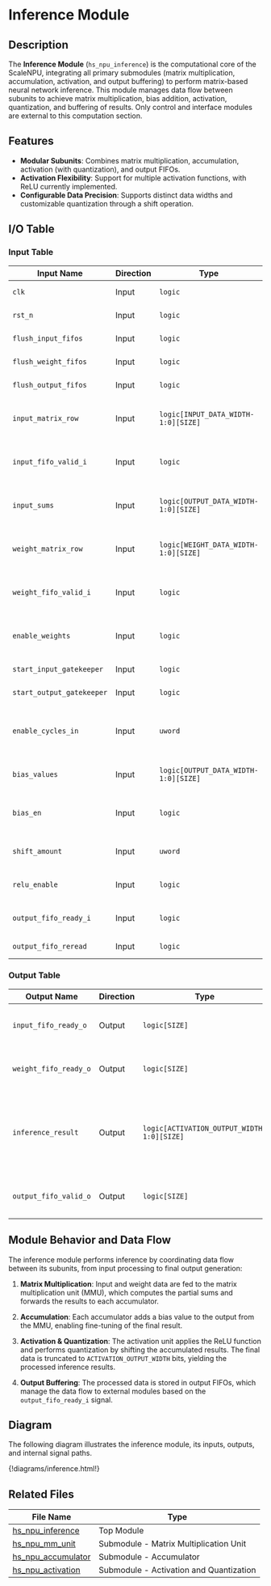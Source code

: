 # Inference Module

## Description

The **Inference Module** (`hs_npu_inference`) is the computational core of the ScaleNPU, integrating all primary submodules (matrix multiplication, accumulation, activation, and output buffering) to perform matrix-based neural network inference. This module manages data flow between subunits to achieve matrix multiplication, bias addition, activation, quantization, and buffering of results. Only control and interface modules are external to this computation section.

## Features

- **Modular Subunits**: Combines matrix multiplication, accumulation, activation (with quantization), and output FIFOs.
- **Activation Flexibility**: Support for multiple activation functions, with ReLU currently implemented.
- **Configurable Data Precision**: Supports distinct data widths and customizable quantization through a shift operation.
  
## I/O Table

### Input Table

| Input Name             | Direction | Type                                | Description                                                                                       |
|------------------------|-----------|-------------------------------------|---------------------------------------------------------------------------------------------------|
| `clk`                  | Input     | `logic`                             | Clock signal for synchronization.                                                                 |
| `rst_n`                | Input     | `logic`                             | Active-low reset signal.                                                                          |
| `flush_input_fifos`    | Input     | `logic`                             | Signal to flush the input FIFOs.                                                                  |
| `flush_weight_fifos`   | Input     | `logic`                             | Signal to flush the weight FIFOs.                                                                 |
| `flush_output_fifos`   | Input     | `logic`                             | Signal to flush the output FIFOs.                                                                 |
| `input_matrix_row`     | Input     | `logic[INPUT_DATA_WIDTH-1:0][SIZE]` | Row of input data matrix for each row in the systolic array.                                      |
| `input_fifo_valid_i`   | Input     | `logic`                             | Signal indicating valid data is present in `input_matrix_row`.                                    |
| `input_sums`           | Input     | `logic[OUTPUT_DATA_WIDTH-1:0][SIZE]`| Initial sums for each row in the matrix multiplication unit.                                      |
| `weight_matrix_row`    | Input     | `logic[WEIGHT_DATA_WIDTH-1:0][SIZE]`| Row of weight data matrix for each row in the systolic array.                                     |
| `weight_fifo_valid_i`  | Input     | `logic`                             | Signal indicating valid data is present in `weight_matrix_row`.                                   |
| `enable_weights`       | Input     | `logic`                             | Enable signal to load weights in the matrix multiplication unit.                                  |
| `start_input_gatekeeper` | Input  | `logic`                             | Start signal for the input gatekeeper.                                                            |
| `start_output_gatekeeper` | Input | `logic`                             | Start signal for the output gatekeeper.                                                           |
| `enable_cycles_in`     | Input     | `uword`                             | Cycles for enabling the matrix multiplication unit gatekeepers.                                               |
| `bias_values`          | Input     | `logic[OUTPUT_DATA_WIDTH-1:0][SIZE]`| Bias values for each accumulator in the array.                                                    |
| `bias_en`              | Input     | `logic`                             | Enable signal for loading bias values in accumulators.                                            |
| `shift_amount`         | Input     | `uword`                             | Shift amount for quantization in activation.                                                      |
| `relu_enable`          | Input     | `logic`                             | Enable signal for applying ReLU activation.                                                       |
| `output_fifo_ready_i`  | Input     | `logic`                             | Ready signal from the output FIFO gatekeeper.                                                     |
| `output_fifo_reread`   | Input     | `logic`                             | Signal to reread from output FIFOs.                                                               |

### Output Table

| Output Name           | Direction | Type                                   | Description                                                              |
|-----------------------|-----------|----------------------------------------|--------------------------------------------------------------------------|
| `input_fifo_ready_o`  | Output    | `logic[SIZE]`                          | Ready signal for each input FIFO row.                                    |
| `weight_fifo_ready_o` | Output    | `logic[SIZE]`                          | Ready signal for each weight FIFO row.                                   |
| `inference_result`    | Output    | `logic[ACTIVATION_OUTPUT_WIDTH-1:0][SIZE]` | Final inference results after activation and quantization for each row.   |
| `output_fifo_valid_o` | Output    | `logic[SIZE]`                          | Valid signal for each output FIFO row.                                   |

## Module Behavior and Data Flow

The inference module performs inference by coordinating data flow between its subunits, from input processing to final output generation:

1. **Matrix Multiplication**: Input and weight data are fed to the matrix multiplication unit (MMU), which computes the partial sums and forwards the results to each accumulator.

2. **Accumulation**: Each accumulator adds a bias value to the output from the MMU, enabling fine-tuning of the final result.

3. **Activation & Quantization**: The activation unit applies the ReLU function and performs quantization by shifting the accumulated results. The final data is truncated to `ACTIVATION_OUTPUT_WIDTH` bits, yielding the processed inference results.

4. **Output Buffering**: The processed data is stored in output FIFOs, which manage the data flow to external modules based on the `output_fifo_ready_i` signal.


## Diagram

The following diagram illustrates the inference module, its inputs, outputs, and internal signal paths.

{!diagrams/inference.html!}

## Related Files

| File Name                                                                                                         | Type           |
|-------------------------------------------------------------------------------------------------------------------|----------------|
| [hs_npu_inference](https://github.com/OpenCEHardware/ScaleNPU/blob/main/rtl/hs_npu/hs_npu_inference.sv)           | Top Module     |
| [hs_npu_mm_unit](https://github.com/OpenCEHardware/ScaleNPU/blob/main/rtl/hs_npu/hs_npu_mm_unit.sv)               | Submodule - Matrix Multiplication Unit |
| [hs_npu_accumulator](https://github.com/OpenCEHardware/ScaleNPU/blob/main/rtl/hs_npu/hs_npu_accumulator.sv)       | Submodule - Accumulator    |
| [hs_npu_activation](https://github.com/OpenCEHardware/ScaleNPU/blob/main/rtl/hs_npu/hs_npu_activation.sv)         | Submodule - Activation and Quantization |